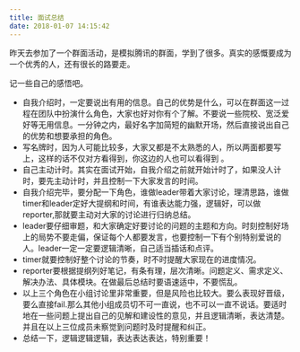 ```yaml
---
title: 面试总结
date: 2018-01-07 14:15:42
---
```


昨天去参加了一个群面活动，是模拟腾讯的群面，学到了很多。真实的感慨要成为一个优秀的人，还有很长的路要走。
<!--more-->
记一些自己的感悟吧。
 - 自我介绍时，一定要说出有用的信息。自己的优势是什么，可以在群面这一过程在团队中扮演什么角色，大家也好对你有个了解。不要说一些院校、宽泛爱好等无用信息。一分钟之内，最好名字加简短的幽默开场，然后直接说出自己的优势和想要承担的角色。
 - 写名牌时，因为人可能比较多，大家又都是不太熟悉的人，所以两面都要写上，这样的话不仅对方看得到，你这边的人也可以看得到 。
 - 自己主动计时。其实在面试开始，自我介绍之前就开始计时了，如果没人计时，要先主动计时，并且控制一下大家发言的时间。
 - 自我介绍完毕，要分配一下角色，谁做leader带着大家讨论，理清思路，谁做timer和leader定好大提纲和时间，有谁表达能力强，逻辑好，可以做reporter,那就要主动对大家的讨论进行归纳总结。
 - leader要仔细审题，和大家确定好要讨论的问题的主题和方向。时刻控制好场上的局势不要走偏，保证每个人都要发言，也要控制一下有个别特别爱说的人。leader一定一定要逻辑清晰，自己适当插话和点评。
 - timer就要控制好整个讨论的节奏，时不时提醒大家现在的进度情况。
 - reporter要根据提纲列好笔记，有条有理，层次清晰。问题定义、需求定义、解决办法、具体模块。在做最后总结时要语速适中，不要慌乱。
 - 以上三个角色在小组讨论里非常重要，但是风险也比较大。要么表现好晋级，要么直接fail.那么其他小组成员切不可一直说，也不可以一直不说话。要适时地在一些问题上提出自己的见解和建设性的意见，并且逻辑清晰，表达清楚。并且在以上三位成员未察觉到问题时及时提醒和纠正。
 - 总结一下，逻辑逻辑逻辑，表达表达表达，特别重要！